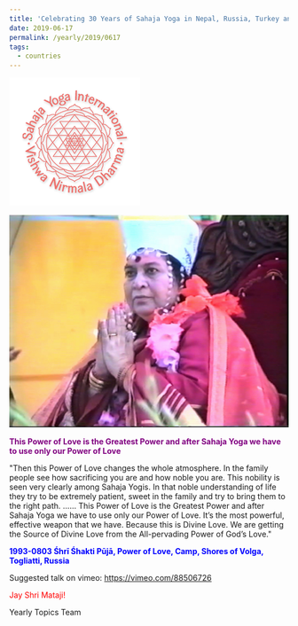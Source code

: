 ```yaml
---
title: 'Celebrating 30 Years of Sahaja Yoga in Nepal, Russia, Turkey and Ukraine, Post 14'
date: 2019-06-17
permalink: /yearly/2019/0617
tags:
  - countries
---
```


![PICTURE 9](/images/image9.png)

<div style="text-align: center"><img src="/images/image11.png" /></div>

<p style="color:purple; text-align:left;">
<b>This Power of Love is the Greatest Power and after Sahaja Yoga we have to use only our Power of Love</b><br>
</p>

"Then this Power of Love changes the whole atmosphere. In the family people see how sacrificing you are and how noble you are. This nobility is seen very clearly among Sahaja Yogis. In that noble understanding of life they try to be extremely patient, sweet in the family and try to bring them to the right path.
……
This Power of Love is the Greatest Power and after Sahaja Yoga we have to use only our Power of Love. It’s the most powerful, effective weapon that we have. Because this is Divine Love. We are getting the Source of Divine Love from the All-pervading Power of God’s Love."

<p style="color:blue;">
<b>1993-0803 Śhrī Śhakti Pūjā, Power of Love, Camp, Shores of Volga, Togliatti, Russia</b>
</p>

Suggested talk on vimeo: <a href="https://vimeo.com/88506726"> https://vimeo.com/88506726</a>

<p style="color:red;">Jay Shri Mataji!<br></p>

Yearly Topics Team